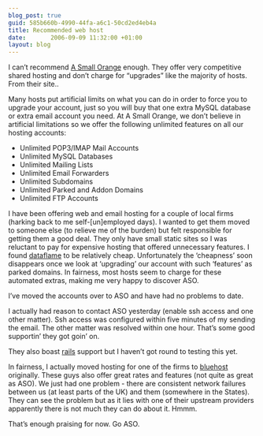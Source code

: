 ```yaml
---
blog_post: true
guid: 585b660b-4990-44fa-a6c1-50cd2ed4eb4a
title: Recommended web host
date:       2006-09-09 11:32:00 +01:00
layout: blog
---
```


I can’t recommend [A Small Orange](http://www.asmallorange.com) enough.
They offer very competitive shared hosting and don’t charge for
“upgrades” like the majority of hosts. From their site..

Many hosts put artificial limits on what you can do in order to force
you to upgrade your account, just so you will buy that one extra MySQL
database or extra email account you need. At A Small Orange, we don’t
believe in artificial limitations so we offer the following unlimited
features on all our hosting accounts:

-   Unlimited POP3/IMAP Mail Accounts
-   Unlimited MySQL Databases
-   Unlimited Mailing Lists
-   Unlimited Email Forwarders
-   Unlimited Subdomains
-   Unlimited Parked and Addon Domains
-   Unlimited FTP Accounts

I have been offering web and email hosting for a couple of local firms
(harking back to me self-\[un\]employed days). I wanted to get them
moved to someone else (to relieve me of the burden) but felt responsible
for getting them a good deal. They only have small static sites so I was
reluctant to pay for expensive hosting that offered unnecessary
features. I found [dataflame](http://www.dataflame.co.uk) to be
relatively cheap. Unfortunately the ‘cheapness’ soon disappears once we
look at ‘upgrading’ our account with such ‘features’ as parked domains.
In fairness, most hosts seem to charge for these automated extras,
making me very happy to discover ASO.

I’ve moved the accounts over to ASO and have had no problems to date.

I actually had reason to contact ASO yesterday (enable ssh access and
one other matter). Ssh access was configured within five minutes of my
sending the email. The other matter was resolved within one hour. That’s
some good supportin’ they got goin’ on.

They also boast [rails](http://www.rubyonrails.com) support but I
haven’t got round to testing this yet.

In fairness, I actually moved hosting for one of the firms to
[bluehost](http://www.bluehost.com) originally. These guys also offer
great rates and features (not quite as great as ASO). We just had one
problem - there are consistent network failures between us (at least
parts of the UK) and them (somewhere in the States). They can see the
problem but as it lies with one of their upstream providers apparently
there is not much they can do about it. Hmmm.

That’s enough praising for now. Go ASO.
